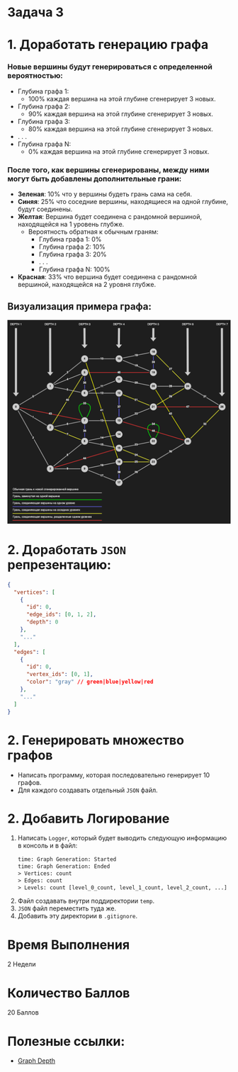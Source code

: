 # Задача 3

# 1. Доработать генерацию графа

### Новые вершины будут генерироваться с определенной вероятностью:

- Глубина графа 1:
  - 100% каждая вершина на этой глубине сгенерирует 3 новых.
- Глубина графа 2:
  - 90% каждая вершина на этой глубине сгенерирует 3 новых.
- Глубина графа 3:
  - 80% каждая вершина на этой глубине сгенерирует 3 новых.
- . . .
- Глубина графа N:
  - 0% каждая вершина на этой глубине сгенерирует 3 новых.

### После того, как вершины сгенерированы, между ними могут быть добавлены дополнительные грани:

- **Зеленая**: 10% что у вершины будеть грань сама на себя.
- **Синяя**: 25% что соседние вершины, находящиеся на одной глубине, будут соединены.
- **Желтая**: Вершина будет соединена с рандомной вершиной, находящейся на 1 уровень глубже.
  - Вероятность обратная к обычным граням:
    - Глубина графа 1: 0%
    - Глубина графа 2: 10%
    - Глубина графа 3: 20%
    - . . .
    - Глубина графа N: 100%
- **Красная**: 33% что вершина будет соединена с рандомной вершиной, находящейся на 2 уровня глубже.

## Визуализация примера графа:

![Graph](./graph.png)

# 2. Доработать `JSON` репрезентацию:
```json
{
  "vertices": [
    {
      "id": 0,
      "edge_ids": [0, 1, 2],
      "depth": 0
    },
    "..."
  ],
  "edges": [
    {
      "id": 0,
      "vertex_ids": [0, 1],
      "color": "gray" // green|blue|yellow|red
    },
    "..."
  ]
}
```

# 2. Генерировать множество графов

- Написать программу, которая последовательно генерирует 10 графов.
- Для каждого создавать отдельный `JSON` файл.

# 2. Добавить Логирование

1. Написать `Logger`, который будет выводить следующую информацию в консоль и в файл:
    ```
    time: Graph Generation: Started
    time: Graph Generation: Ended
    > Vertices: count
    > Edges: count
    > Levels: count [level_0_count, level_1_count, level_2_count, ...]
    ```
1. Файл создавать внутри поддиректории `temp`.
1. `JSON` файл переместить туда же.
1. Добавить эту директории в `.gitignore`.

# Время Выполнения

2 Недели

# Количество Баллов

20 Баллов

# Полезные ссылки:
- [Graph Depth](https://en.wikipedia.org/wiki/Tree-depth)
